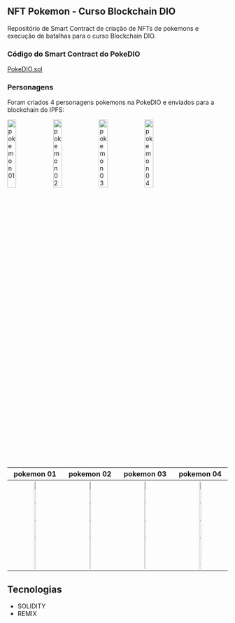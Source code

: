 ## NFT Pokemon - Curso Blockchain DIO

Repositório de Smart Contract de criação de NFTs de pokemons e execução de batalhas para o curso Blockchain DIO.

### Código do Smart Contract do PokeDIO
[PokeDIO.sol](contracts/PokeDIO.sol)

### Personagens

Foram criados 4 personagens pokemons na PokeDIO e enviados para a blockchain do IPFS:

<img src="https://ipfs.io/ipfs/QmfATxxnKCrMTLZgBKvjQqgXejsHLpqkeRWVKRTBMvceeF?filename=pokemon_01.png" alt="pokemon 01" style="width:20%;">
<img src="https://ipfs.io/ipfs/QmQivXKW7P4na5y7Me4sXLwvfnCP13UL4tcRR2NpraBXsU?filename=pokemon_02.png" alt="pokemon 02" style="width:20%;">
<img src="https://ipfs.io/ipfs/QmYKbqkomCqkjeRM6ohNVzaVEBhWm1oUT7eN8WAarVRFKC?filename=pokemon_03.png" alt="pokemon 03" style="width:20%;">
<img src="https://ipfs.io/ipfs/QmWxdjcXxDyUbAoN13AMr5PpKpP2ofcxhvsRYUeEUntrDa?filename=pokemon_04.png" alt="pokemon 04" style="width:20%;">

| pokemon 01   | pokemon 02 | pokemon 03   | pokemon 04  |
|:--------:|:--------:|:--------:|:--------:|
| <img src="https://ipfs.io/ipfs/QmfATxxnKCrMTLZgBKvjQqgXejsHLpqkeRWVKRTBMvceeF?filename=pokemon_01.png" alt="pokemon 01" style="width:20%;"> | <img src="https://ipfs.io/ipfs/QmQivXKW7P4na5y7Me4sXLwvfnCP13UL4tcRR2NpraBXsU?filename=pokemon_02.png" alt="pokemon 02" style="width:20%;"> | <img src="https://ipfs.io/ipfs/QmYKbqkomCqkjeRM6ohNVzaVEBhWm1oUT7eN8WAarVRFKC?filename=pokemon_03.png" alt="pokemon 03" style="width:20%;"> | <img src="https://ipfs.io/ipfs/QmWxdjcXxDyUbAoN13AMr5PpKpP2ofcxhvsRYUeEUntrDa?filename=pokemon_04.png" alt="pokemon 04" style="width:20%;"> |

## Tecnologias
* SOLIDITY
* REMIX